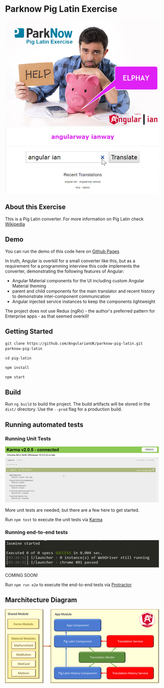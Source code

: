 # Parknow Pig Latin Exercise

![Application screenshot](docs/img/app-screenshot.jpg)

## About this Exercise

This is a Pig Latin converter. For more information on Pig Latin check [Wikipedia](https://en.wikipedia.org/wiki/Pig_Latin)

## Demo

You can run the demo of this code here on [Github Pages](https://AngularianUK.github.io/parknow-pig-latin)

In truth, Angular is overkill for a small converter like this, but as a requirement for a programming interview this code implements the converter, demonstrating the following features of Angular:

- Angular Material components for the UI including custom Angular Material theming
- parent and child components for the main translator and recent history to demonstrate inter-component communication
- Angular injected service instances to keep the components lightweight

The project does not use Redux (ngRx) - the author's preferred pattern for Enterprise apps - as that seemed overkill!

## Getting Started

`git clone https://github.com/AngularianUK/parknow-pig-latin.git parknow-pig-latin`

`cd pig-latin`

`npm install`

`npm start`

## Build

Run `ng build` to build the project. The build artifacts will be stored in the `dist/` directory. Use the `--prod` flag for a production build.

## Running automated tests

### Running Unit Tests

![Karma Unit Tests](docs/img/karma-tests.jpg)

More unit tests are needed, but there are a few here to get started.

Run `npm test` to execute the unit tests via [Karma](https://karma-runner.github.io)

### Running end-to-end tests

![Protractor E2E Tests](docs/img/protractor-tests.jpg)

COMING SOON!

Run `npm run e2e` to execute the end-to-end tests via [Protractor](http://www.protractortest.org/)

## Marchitecture Diagram

![Marchitecture Diagram](docs/img/marchitecture.jpg)
